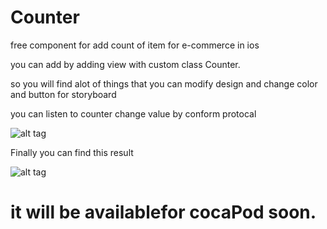 # Counter
free component for add count of item for e-commerce in ios 

you can add by adding view with custom class Counter.

so you will find alot of things that you can modify design and change color and button for storyboard

you can listen to counter change value by conform protocal 

![alt tag](https://github.com/ragaie/Counter/blob/master/IncCounter/screen%20shot%20/Screen%20Shot%202017-11-16%20at%201.02.18%20PM.png)

Finally you can find this result 

![alt tag](https://github.com/ragaie/Counter/blob/master/IncCounter/screen%20shot%20/Screen%20Shot%202017-11-16%20at%201.15.09%20PM.png)

# it will be availablefor cocaPod soon.
